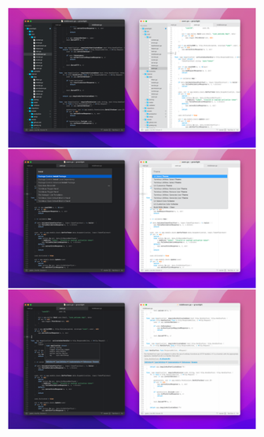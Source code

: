 <img src="screenshots/shot1.png" alt="Fifty Shades of MacOS Theme With Open Side Bar Screenshot" title="Fifty Shades of MacOS Theme Side Bar Preview">
<img src="screenshots/shot2.png" alt="Fifty Shades of MacOS Theme With Open Command Palette" title="Fifty Shades of MacOS Theme Command Palette Preview">
<img src="screenshots/shot3.png" alt="Fifty Shades of MacOS Theme With Open Hover Popup" title="Fifty Shades of MacOS Theme Hover Popup Preview">
<img src="screenshots/shot4.png" alt="Fifty Shades of MacOS Theme With Open Terminal" title="Fifty Shades of MacOS Theme Terminal Preview
